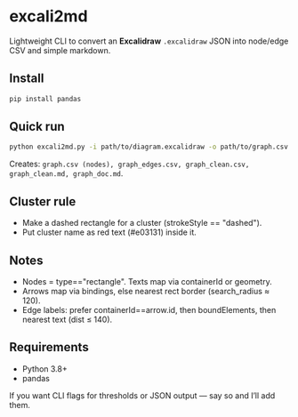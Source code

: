 # excali2md

Lightweight CLI to convert an **Excalidraw** `.excalidraw` JSON into node/edge CSV and simple markdown.

## Install
```bash
pip install pandas
```

## Quick run
```bash
python excali2md.py -i path/to/diagram.excalidraw -o path/to/graph.csv
```

Creates: ```graph.csv (nodes), graph_edges.csv, graph_clean.csv, graph_clean.md, graph_doc.md```.

## Cluster rule
- Make a dashed rectangle for a cluster (strokeStyle == "dashed").
- Put cluster name as red text (#e03131) inside it.

## Notes
- Nodes = type=="rectangle". Texts map via containerId or geometry.
- Arrows map via bindings, else nearest rect border (search_radius ≈ 120).
- Edge labels: prefer containerId==arrow.id, then boundElements, then nearest text (dist ≤ 140).

## Requirements
- Python 3.8+
- pandas

If you want CLI flags for thresholds or JSON output — say so and I’ll add them.

